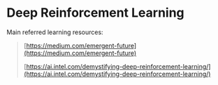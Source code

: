 # Deep Reinforcement Learning

Main referred learning resources:

> [https://medium.com/emergent-future](https://medium.com/emergent-future)
>
> [https://ai.intel.com/demystifying-deep-reinforcement-learning/](https://ai.intel.com/demystifying-deep-reinforcement-learning/)





